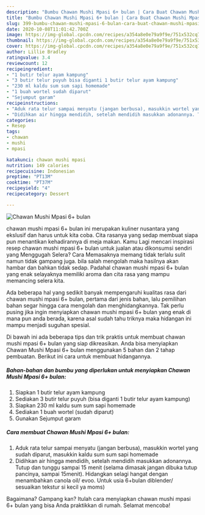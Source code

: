 ```yaml
---
description: "Bumbu Chawan Mushi Mpasi 6+ bulan | Cara Buat Chawan Mushi Mpasi 6+ bulan Yang Bikin Ngiler"
title: "Bumbu Chawan Mushi Mpasi 6+ bulan | Cara Buat Chawan Mushi Mpasi 6+ bulan Yang Bikin Ngiler"
slug: 399-bumbu-chawan-mushi-mpasi-6-bulan-cara-buat-chawan-mushi-mpasi-6-bulan-yang-bikin-ngiler
date: 2020-10-08T11:01:42.700Z
image: https://img-global.cpcdn.com/recipes/a354a8e0e79a9f9e/751x532cq70/chawan-mushi-mpasi-6-bulan-foto-resep-utama.jpg
thumbnail: https://img-global.cpcdn.com/recipes/a354a8e0e79a9f9e/751x532cq70/chawan-mushi-mpasi-6-bulan-foto-resep-utama.jpg
cover: https://img-global.cpcdn.com/recipes/a354a8e0e79a9f9e/751x532cq70/chawan-mushi-mpasi-6-bulan-foto-resep-utama.jpg
author: Lillie Bradley
ratingvalue: 3.4
reviewcount: 12
recipeingredient:
- "1 butir telur ayam kampung"
- "3 butir telur puyuh bisa diganti 1 butir telur ayam kampung"
- "230 ml kaldu sum sum sapi homemade"
- "1 buah wortel sudah diparut"
- "Sejumput garam"
recipeinstructions:
- "Aduk rata telur sampai menyatu (jangan berbusa), masukkin wortel yang sudah diparut, masukkin kaldu sum sum sapi homemade"
- "Didihkan air hingga mendidih, setelah mendidih masukkan adonannya. Tutup dan tunggu sampai 15 menit (selama dimasak jangan dibuka tutup pancinya, sampai 15menit). Hidangkan selagi hangat dengan menambahkan canola oil/ evoo. Untuk usia 6+bulan diblender/ sesuaikan tekstur si kecil ya moms)"
categories:
- Resep
tags:
- chawan
- mushi
- mpasi

katakunci: chawan mushi mpasi 
nutrition: 149 calories
recipecuisine: Indonesian
preptime: "PT13M"
cooktime: "PT37M"
recipeyield: "4"
recipecategory: Dessert

---
```



![Chawan Mushi Mpasi 6+ bulan](https://img-global.cpcdn.com/recipes/a354a8e0e79a9f9e/751x532cq70/chawan-mushi-mpasi-6-bulan-foto-resep-utama.jpg)


chawan mushi mpasi 6+ bulan ini merupakan kuliner nusantara yang ekslusif dan harus untuk kita coba. Cita rasanya yang sedap membuat siapa pun menantikan kehadirannya di meja makan.
Kamu Lagi mencari inspirasi resep chawan mushi mpasi 6+ bulan untuk jualan atau dikonsumsi sendiri yang Menggugah Selera? Cara Memasaknya memang tidak terlalu sulit namun tidak gampang juga. bila salah mengolah maka hasilnya akan hambar dan bahkan tidak sedap. Padahal chawan mushi mpasi 6+ bulan yang enak selayaknya memiliki aroma dan cita rasa yang mampu memancing selera kita.



Ada beberapa hal yang sedikit banyak mempengaruhi kualitas rasa dari chawan mushi mpasi 6+ bulan, pertama dari jenis bahan, lalu pemilihan bahan segar hingga cara mengolah dan menghidangkannya. Tak perlu pusing jika ingin menyiapkan chawan mushi mpasi 6+ bulan yang enak di mana pun anda berada, karena asal sudah tahu triknya maka hidangan ini mampu menjadi suguhan spesial.


Di bawah ini ada beberapa tips dan trik praktis untuk membuat chawan mushi mpasi 6+ bulan yang siap dikreasikan. Anda bisa menyiapkan Chawan Mushi Mpasi 6+ bulan menggunakan 5 bahan dan 2 tahap pembuatan. Berikut ini cara untuk membuat hidangannya.

<!--inarticleads1-->

##### Bahan-bahan dan bumbu yang diperlukan untuk menyiapkan Chawan Mushi Mpasi 6+ bulan:

1. Siapkan 1 butir telur ayam kampung
1. Sediakan 3 butir telur puyuh (bisa diganti 1 butir telur ayam kampung)
1. Siapkan 230 ml kaldu sum sum sapi homemade
1. Sediakan 1 buah wortel (sudah diparut)
1. Gunakan Sejumput garam




<!--inarticleads2-->

##### Cara membuat Chawan Mushi Mpasi 6+ bulan:

1. Aduk rata telur sampai menyatu (jangan berbusa), masukkin wortel yang sudah diparut, masukkin kaldu sum sum sapi homemade
1. Didihkan air hingga mendidih, setelah mendidih masukkan adonannya. Tutup dan tunggu sampai 15 menit (selama dimasak jangan dibuka tutup pancinya, sampai 15menit). Hidangkan selagi hangat dengan menambahkan canola oil/ evoo. Untuk usia 6+bulan diblender/ sesuaikan tekstur si kecil ya moms)




Bagaimana? Gampang kan? Itulah cara menyiapkan chawan mushi mpasi 6+ bulan yang bisa Anda praktikkan di rumah. Selamat mencoba!
